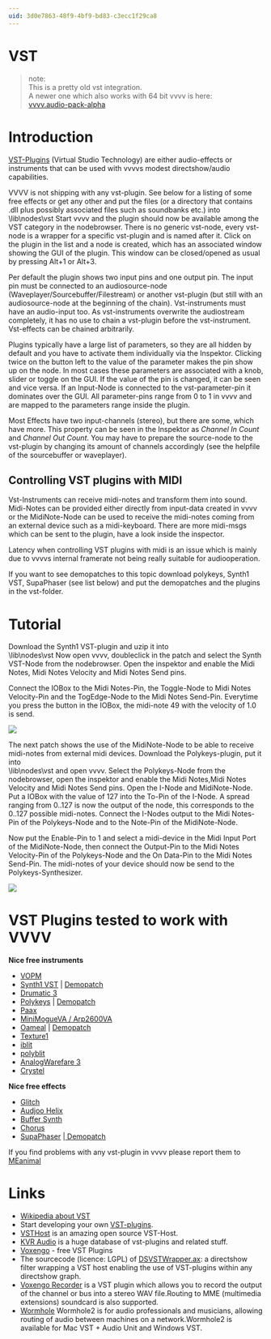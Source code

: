 ```yaml
---
uid: 3d0e7863-48f9-4bf9-bd83-c3ecc1f29ca8
---
```


# VST
>note:  
This is a pretty old vst integration.  
A newer one which also works with 64 bit vvvv is here:  
<a href="https://vvvv.org/contribution/vvvv.audio-pack-alpha" class="extURL contribution" target="_blank">vvvv.audio-pack-alpha</a>  
  

# Introduction

<a href="http://en.wikipedia.org/wiki/Virtual_Studio_Technology" class="extURL" target="_blank">VST-Plugins</a> (Virtual Studio Technology) are either audio-effects or instruments that can be used with vvvvs modest directshow/audio capabilities.   

VVVV is not shipping with any vst-plugin. See below for a listing of some free effects or get any other and put the files (or a directory that contains .dll plus possibly associated files such as soundbanks etc.) into   
 \lib\nodes\vst
Start vvvv and the plugin should now be available among the VST category in the nodebrowser. There is no generic vst-node, every vst-node is a wrapper for a specific vst-plugin and is named after it. Click on the plugin in the list and a node is created, which has an associated window showing the GUI of the plugin. This window can be closed/opened as usual by pressing Alt+1 or Alt+3.  

Per default the plugin shows two input pins and one output pin. The input pin must be connected to an audiosource-node (Waveplayer/Sourcebuffer/Filestream) or another vst-plugin (but still with an audiosource-node at the beginning of the chain). Vst-instruments must have an audio-input too. As vst-instruments overwrite the audiostream completely, it has no use to chain a vst-plugin before the vst-instrument. Vst-effects can be chained arbitrarily.  
 
Plugins typically have a large list of parameters, so they are all hidden by default and you have to activate them individually via the Inspektor. Clicking twice on the button left to the value of the parameter makes the pin show up on the node. In most cases these parameters are associated with a knob, slider or toggle on the GUI. If the value of the pin is changed, it can be seen and vice versa. If an Input-Node is connected to the vst-parameter-pin it dominates over the GUI. All parameter-pins range from 0 to 1 in vvvv and are mapped to the parameters range inside the plugin.  

Most Effects have two input-channels (stereo), but there are some, which have more. This property can be seen in the Inspektor as *Channel In Count* and *Channel Out Count*. You may have to prepare the source-node to the vst-plugin by changing its amount of channels accordingly (see the helpfile of the sourcebuffer or waveplayer).  

## Controlling VST plugins with MIDI
Vst-Instruments can receive midi-notes and transform them into sound. Midi-Notes can be provided either directly from input-data created in vvvv or the MidiNote-Node can be used to receive the midi-notes coming from an external device such as a midi-keyboard. There are more midi-msgs which can be sent to the plugin, have a look inside the inspector.  
 
Latency when controlling VST plugins with midi is an issue which is mainly due to vvvvs internal framerate not being really suitable for audiooperation.  

If you want to see demopatches to this topic download polykeys, Synth1 VST, SupaPhaser (see list below) and put the demopatches and the plugins in the vst-folder.  

# Tutorial

Download the Synth1 VST-plugin and uzip it into  
 \lib\nodes\vst
Now open vvvv, doubleclick in the patch and select the Synth VST-Node from the nodebrowser. Open the inspektor and enable the Midi Notes, Midi Notes Velocity and Midi Notes Send pins.   

Connect the IOBox to the Midi Notes-Pin, the Toggle-Node to Midi Notes Velocity-Pin and the TogEdge-Node to the Midi Notes Send-Pin. Everytime you press the button in the IOBox, the midi-note 49 with the velocity of 1.0 is send.   

![](~/img/vsttutorial_synth1.2.jpg "")  

The next patch shows the use of the MidiNote-Node to be able to receive midi-notes from external midi devices. Download the Polykeys-plugin, put it into   
 \lib\nodes\vst
and open vvvv. Select the Polykeys-Node from the nodebrowser, open the inspektor and enable the Midi Notes,Midi Notes Velocity and Midi Notes Send pins. Open the I-Node and MidiNote-Node. Put a IOBox with the value of 127 into the To-Pin of the I-Node. A spread ranging from 0..127 is now the output of the node, this corresponds to the 0..127 possible midi-notes. Connect the I-Nodes output to the Midi Notes-Pin of the Polykeys-Node and to the Note-Pin of the MidiNote-Node.   

Now put the Enable-Pin to 1 and select a midi-device in the Midi Input Port of the MidiNote-Node, then connect the Output-Pin to the Midi Notes Velocity-Pin of the Polykeys-Node and the On Data-Pin to the Midi Notes Send-Pin. The midi-notes of your device should now be send to the Polykeys-Synthesizer.  

![](~/img/vsttutorial_polykeys.2.jpg "")  

# VST Plugins tested to work with VVVV

**Nice free instruments**   

* <a href="http://www.geocities.jp/sam_kb/VOPM/" class="extURL" target="_blank">VOPM</a>  
* <a href="http://www.geocities.jp/daichi1969/softsynth/index.html#down" class="extURL" target="_blank">Synth1 VST</a> | [ Demopatch](https://vvvv.org/tiki-download_file.php?fileId=1731)  
* <a href="http://e-phonic.com/plugins/drumatic3.php" class="extURL" target="_blank">Drumatic 3</a>  
* <a href="http://aswave.altervista.org/vst.html" class="extURL" target="_blank">Polykeys</a> | [ Demopatch](https://vvvv.org/tiki-download_file.php?fileId=1729)  
* <a href="http://www.kvraudio.com/news/kotkas-sets-paax-3-pro-vsti-sampler-for-windows-free-19926" class="extURL" target="_blank">Paax</a>  
* <a href="http://glenstegner.com/softsynths.html" class="extURL" target="_blank">MiniMogueVA / Arp2600VA</a>  
* <a href="http://bicycle-for-slugs.org/" class="extURL" target="_blank">Oameal</a> | [Demopatch](https://vvvv.org/tiki-download_file.php?fileId=1732)  
* <a href="http://www.ugoaudio.com/" class="extURL" target="_blank">Texture1</a>  
* <a href="http://www.bostreammail.net/ers/iblit.html" class="extURL" target="_blank">iblit</a>  
* <a href="http://www.bostreammail.net/ers/polyiblit.html" class="extURL" target="_blank">polyblit</a>  
* <a href="http://www.amvst.com/index.php?name=Downloads&file=details&id=34" class="extURL" target="_blank">AnalogWarefare 3</a>  
* <a href="http://www.greenoak.com/crystal/download.html" class="extURL" target="_blank">Crystel</a>  
 
**Nice free effects**  

* <a href="http://illformed.org/blog/glitch/" class="extURL" target="_blank">Glitch</a>   
* <a href="http://www.audjoo.com/Helix.html" class="extURL" target="_blank">Audjoo Helix</a>  
* <a href="http://sourceforge.net/project/showfiles.php?group_id=133137" class="extURL" target="_blank">Buffer Synth</a>  
* <a href="http://ag-works.net/default.asp?page=plugins.ch2" class="extURL" target="_blank">Chorus</a>  
* <a href="http://bram.smartelectronix.com/plugins.php?id=1" class="extURL" target="_blank">SupaPhaser</a>  |[ Demopatch](https://vvvv.org/tiki-download_file.php?fileId=1730)  

If you find problems with any vst-plugin in vvvv please report them to <span class="user"><a href="https://vvvv.org/users/MEanimal" class="extURL" target="_blank">MEanimal</a></span>  

# Links
* <a href="http://en.wikipedia.org/wiki/Virtual_Studio_Technology" class="extURL" target="_blank">Wikipedia  about VST</a>  
* Start developing your own <a href="http://ygrabit.steinberg.de/~ygrabit/public_html/index.html" class="extURL" target="_blank">VST-plugins</a>.  
* <a href="http://www.hermannseib.com/vsthost.htm" class="extURL" target="_blank">VSTHost</a> is an amazing open source VST-Host.  
* <a href="http://www.kvraudio.com/" class="extURL" target="_blank">KVR Audio</a> is a huge database of vst-plugins and related stuff.   
* <a href="http://www.voxengo.com/group/freevst/" class="extURL" target="_blank">Voxengo</a> - free VST Plugins  
* The sourcecode (licence: LGPL) of <a href="https://vvvv.svn.sourceforge.net/svnroot/vvvv/directshowfilter/VS2005/DSVSTWrapper/trunk/" class="extURL" target="_blank">DSVSTWrapper.ax</a>: a directshow filter wrapping a VST host enabling the use of VST-plugins within any directshow graph.    
* <a href="http://www.voxengo.com/product/recorder/" class="extURL" target="_blank">Voxengo Recorder</a> is a VST plugin which allows you to record the output of the channel or bus into a stereo WAV file.Routing to MME (multimedia extensions) soundcard is also supported.  
* <a href="http://plasq.com/wormhole/" class="extURL" target="_blank">Wormhole</a> Wormhole2 is for audio professionals and musicians, allowing routing of audio between machines on a network.Wormhole2 is available for Mac VST + Audio Unit and Windows VST.   